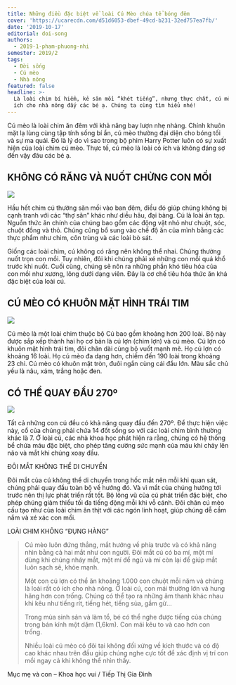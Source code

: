 ```yaml
---
title: Những điều đặc biệt về loài Cú Mèo chúa tể bóng đêm
cover: 'https://ucarecdn.com/d51d6053-dbef-49cd-b231-32ed757ea7fb/'
date: '2019-10-17'
editorial: doi-song
authors:
  - 2019-1-pham-phuong-nhi
semester: 2019/2
tags:
  - Đời sống
  - Cú mèo
  - Nhà nông
featured: false
headline: >-
  Là loài chim bí hiểm, kẻ săn mồi “khét tiếng”, nhưng thực chất, cú mèo rất có
  ích cho nhà nông đấy các bé ạ. Chúng ta cùng tìm hiểu nhé!
---
```

Cú mèo là loài chim ăn đêm với khả năng bay lượn nhẹ nhàng. Chính khuôn mặt lạ lùng cùng tập tính sống bí ẩn, cú mèo thường đại diện cho bóng tối và sự ma quái. Đó là lý do vì sao trong bộ phim Harry Potter luôn có sự xuất hiện của loài chim cú mèo. Thực tế, cú mèo là loài có ích và không đáng sợ đến vậy đâu các bé ạ.



## KHÔNG CÓ RĂNG VÀ NUỐT CHỬNG CON MỒI

![](https://ucarecdn.com/1e513e94-9c4c-4e0e-adcf-83a908fba39f/)

Hầu hết chim cú thường săn mồi vào ban đêm, điều đó giúp chúng không bị cạnh tranh với các “thợ săn” khác như diều hâu, đại bàng. Cú là loài ăn tạp. Nguồn thức ăn chính của chúng bao gồm các động vật nhỏ như chuột, sóc, chuột đồng và thỏ. Chúng cũng bổ sung vào chế độ ăn của mình bằng các thực phẩm như chim, côn trùng và các loài bò sát.



Giống các loài chim, cú không có răng nên không thể nhai. Chúng thường nuốt trọn con mồi. Tuy nhiên, đôi khi chúng phải xé những con mồi quá khổ trước khi nuốt. Cuối cùng, chúng sẽ nôn ra những phần khó tiêu hóa của con mồi như xương, lông dưới dạng viên. Đây là cơ chế tiêu hóa thức ăn khá đặc biệt của loài cú.



## CÚ MÈO CÓ KHUÔN MẶT HÌNH TRÁI TIM

![](https://ucarecdn.com/f45058f6-8d0e-4c4c-8099-982cbd98bf5e/)

Cú mèo là một loài chim thuộc bộ Cú bao gồm khoảng hơn 200 loài. Bộ này được sắp xếp thành hai họ cơ bản là cú lợn (chim lợn) và cú mèo. Cú lợn có khuôn mặt hình trái tim, đôi chân dài cùng bộ vuốt mạnh mẽ. Họ cú lợn có khoảng 16 loài. Họ cú mèo đa dạng hơn, chiếm đến 190 loài trong khoảng 23 chi. Cú mèo có khuôn mặt tròn, đuôi ngắn cùng cái đầu lớn. Màu sắc chủ yếu là nâu, xám, trắng hoặc đen.



## CÓ THỂ QUAY ĐẦU 270º

![](https://ucarecdn.com/6a2b3623-6188-4dc2-a15d-020ee256e0ea/)

Tất cả những con cú đều có khả năng quay đầu đến 270º. Để thực hiện việc này, cổ của chúng phải chứa 14 đốt sống so với các loài chim bình thường khác là 7. Ở loài cú, các nhà khoa học phát hiện ra rằng, chúng có hệ thống bể chứa máu đặc biệt, cho phép tăng cường sức mạnh của máu khi chảy lên não và mắt khi chúng xoay đầu.



ĐÔI MẮT KHÔNG THỂ DI CHUYỂN

Đôi mắt của cú không thể di chuyển trong hốc mắt nên mỗi khi quan sát, chúng phải quay đầu toàn bộ về hướng đó. Và vì mắt của chúng hướng tới trước nên thị lực phát triển rất tốt. Bộ lông vũ của cú phát triển đặc biệt, cho phép chúng giảm thiểu tối đa tiếng động mỗi khi vỗ cánh. Đôi chân cú mèo cấu tạo như của loài chim ăn thịt với các ngón linh hoạt, giúp chúng dễ cầm nắm và xé xác con mồi.



LOÀI CHIM KHÔNG “ĐỤNG HÀNG”

> Cú mèo luôn đứng thẳng, mắt hướng về phía trước và có khả năng nhìn bằng cả hai mắt như con người. Đôi mắt cú có ba mí, một mí dùng khi chúng nháy mắt, một mí để ngủ và mí còn lại để giúp mắt luôn sạch sẽ, khỏe mạnh.
>
> 
>
> Một con cú lợn có thể ăn khoảng 1.000 con chuột mỗi năm và chúng là loài rất có ích cho nhà nông. Ở loài cú, con mái thường lớn và hung hăng hơn con trống. Chúng có thể tạo ra những âm thanh khác nhau khi kêu như tiếng rít, tiếng hét, tiếng sủa, gầm gừ…
>
> 
>
> Trong mùa sinh sản và làm tổ, bé có thể nghe được tiếng của chúng trong bán kính một dặm (1,6km). Con mái kêu to và cao hơn con trống.
>
> 
>
> Nhiều loài cú mèo có đôi tai không đối xứng về kích thước và có độ cao khác nhau trên đầu giúp chúng nghe cực tốt để xác định vị trí con mồi ngay cả khi không thể nhìn thấy.



Mục mẹ và con – Khoa học vui / Tiếp Thị Gia Đình
